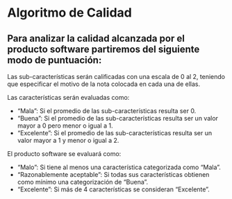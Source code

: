 # Algoritmo de Calidad
## Para analizar la calidad alcanzada por el producto software partiremos del siguiente modo de puntuación:
  Las sub-características serán calificadas con una escala de 0 al 2, teniendo que especificar el motivo de la nota colocada en cada una de ellas.
  
  Las características serán evaluadas como:
  
  - “Mala”: Si el promedio de las sub-características resulta ser 0.
  - “Buena”: Si el promedio de las sub-características resulta ser un valor mayor a 0 pero menor o igual a 1.
  - “Excelente”: Si el promedio de las sub-características resulta ser un valor mayor a 1 y menor o igual a 2.
  
  El producto software se evaluará como:
  
  - “Malo”: Si tiene al menos una característica categorizada como “Mala”.
  - “Razonablemente aceptable”: Si todas sus características obtienen como mínimo una categorización de “Buena”.
  - “Excelente”: Si más de 4 características se consideran “Excelente”.
